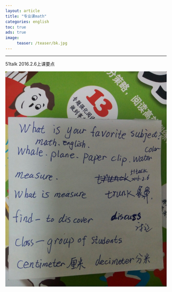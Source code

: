 ```yaml
---
layout: article
title: "专业课math"
categories: english
toc: true
ads: true
image:
     teaser: /teaser/bk.jpg
---
```


---

51talk 2016.2.6上课要点

![ss](https://github.com/storage201602/storage201602/blob/master/chenyifan2016/_posts/english/2016-02-07-1007english.md/0206_10.jpg?raw=true)